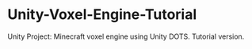 # Unity-Voxel-Engine-Tutorial
Unity Project: Minecraft voxel engine using Unity DOTS. Tutorial version.
